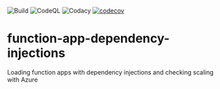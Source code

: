 ![Build](https://github.com/animat089/function-app-dependency-injections/actions/workflows/dotnet.yml/badge.svg)
![CodeQL](https://github.com/animat089/function-app-dependency-injections/actions/workflows/codeql.yml/badge.svg)
![Codacy](https://github.com/animat089/function-app-dependency-injections/actions/workflows/codacy.yml/badge.svg)
[![codecov](https://codecov.io/gh/animat089/function-app-dependency-injections/branch/main/graph/badge.svg?token=GvWLRQu6gn)](https://codecov.io/gh/animat089/function-app-dependency-injections)

# function-app-dependency-injections
Loading function apps with dependency injections and checking scaling with Azure
